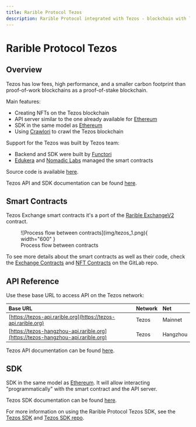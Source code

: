 ```yaml
---
title: Rarible Protocol Tezos
description: Rarible Protocol integrated with Tezos - blockchain with low fees, high performance, and a smaller carbon footprint
---
```


# Rarible Protocol Tezos

## Overview

Tezos has low fees, high performance, and a smaller carbon footprint than proof-of-work blockchains as a proof-of-stake blockchain.

Main features:

* Creating NFTs on the Tezos blockchain
* API server similar to the one already available for [Ethereum](https://ethereum-api.rarible.org/v0.1/doc)
* SDK in the same model as [Ethereum](https://github.com/rarible/protocol-ethereum-sdk)
* Using [Crawlori](https://gitlab.com/functori/crawlori) to crawl the Tezos blockchain

Support for the Tezos was built by Tezos team:

* Backend and SDK were built by [Functori](https://www.functori.com/)
* [Edukera](http://www.edukera.com/) and [Nomadic Labs](https://www.nomadic-labs.com/) managed the smart contracts

Source code is available [here](https://gitlab.com/tezos-paris-hub/rarible/rarible-backend/).

Tezos API and SDK documentation can be found [here](https://tezos-paris-hub.gitlab.io/rarible/rarible-backend/).

## Smart Contracts

Tezos Exchange smart contracts it's a port of the [Rarible ExchangeV2](https://github.com/rarible/protocol-contracts/tree/master/exchange-v2) contract.

<figure markdown>
![Process flow between contracts](img/tezos_1.png){ width="600" }
  <figcaption>Process flow between contracts</figcaption>
</figure>

To see more details about the smart contracts as well as their code, check the [Exchange Contracts](https://gitlab.com/tezos-paris-hub/rarible/rarible-smart-contracts) and [NFT Contracts](https://gitlab.com/tezos-paris-hub/rarible/rarible-nft-contracts) on the GitLab repo.

## API Reference

Use these base URL to access API on the Tezos network:

| Base URL                                                                          | Network | Net      |
|:----------------------------------------------------------------------------------|:--------|:---------|
| [https://tezos-api.rarible.org](https://tezos-api.rarible.org)                    | Tezos   | Mainnet  |
| [https://tezos-hangzhou-api.rarible.org](https://tezos-hangzhou-api.rarible.org)  | Tezos   | Hangzhou |

Tezos API documentation can be found [here](https://tezos-paris-hub.gitlab.io/rarible/rarible-backend/api/).

## SDK

SDK in the same model as [Ethereum](https://github.com/rarible/protocol-ethereum-sdk). It will allow interacting "programmatically" with the smart contract and the API server.

Tezos SDK documentation can be found [here](https://tezos-paris-hub.gitlab.io/rarible/rarible-backend/sdk/).

For more information on using the Rarible Protocol Tezos SDK, see the [Tezos SDK](tezos-sdk.md) and [Tezos SDK repo](https://github.com/rarible/tezos-sdk).

